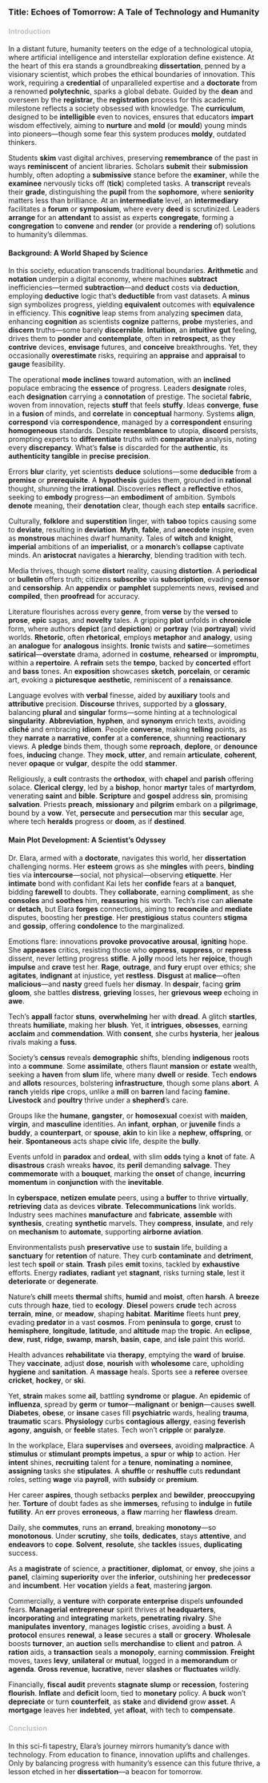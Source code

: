 ### Title: Echoes of Tomorrow: A Tale of Technology and Humanity

####  <span style="color: silver;">Introduction</span>

In a distant future, humanity teeters on the edge of a technological utopia, where artificial intelligence and interstellar exploration define existence. At the heart of this era stands a groundbreaking **dissertation**, penned by a visionary scientist, which probes the ethical boundaries of innovation. This work, requiring a **credential** of unparalleled expertise and a **doctorate** from a renowned **polytechnic**, sparks a global debate. Guided by the **dean** and overseen by the **registrar**, the **registration** process for this academic milestone reflects a society obsessed with knowledge. The **curriculum**, designed to be **intelligible** even to novices, ensures that educators **impart** wisdom effectively, aiming to **nurture** and **mold** (or **mould**) young minds into pioneers—though some fear this system produces **moldy**, outdated thinkers.

Students **skim** vast digital archives, preserving **remembrance** of the past in ways **reminiscent** of ancient libraries. Scholars **submit** their **submission** humbly, often adopting a **submissive** stance before the **examiner**, while the **examinee** nervously ticks off (**tick**) completed tasks. A **transcript** reveals their **grade**, distinguishing the **pupil** from the **sophomore**, where **seniority** matters less than brilliance. At an **intermediate** level, an **intermediary** facilitates a **forum** or **symposium**, where every **deed** is scrutinized. Leaders **arrange** for an **attendant** to assist as experts **congregate**, forming a **congregation** to **convene** and **render** (or provide a **rendering** of) solutions to humanity’s dilemmas.

#### **Background: A World Shaped by Science**

In this society, education transcends traditional boundaries. **Arithmetic** and **notation** underpin a digital economy, where machines **subtract** inefficiencies—termed **subtraction**—and **deduct** costs via **deduction**, employing **deductive** logic that’s **deductible** from vast datasets. A **minus** sign symbolizes progress, yielding **equivalent** outcomes with **equivalence** in efficiency. This **cognitive** leap stems from analyzing **specimen** data, enhancing **cognition** as scientists **cognize** patterns, **probe** mysteries, and **discern** truths—some barely **discernible**. **Intuition**, an **intuitive** **gut** feeling, drives them to **ponder** and **contemplate**, often in **retrospect**, as they **contrive** devices, **envisage** futures, and **conceive** breakthroughs. Yet, they occasionally **overestimate** risks, requiring an **appraise** and **appraisal** to **gauge** feasibility.

The operational **mode** **inclines** toward automation, with an **inclined** populace embracing the **essence** of progress. Leaders **designate** roles, each **designation** carrying a **connotation** of prestige. The societal **fabric**, woven from innovation, rejects **stuff** that feels **stuffy**. Ideas **converge**, **fuse** in a **fusion** of minds, and **correlate** in **conceptual** harmony. Systems **align**, **correspond** via **correspondence**, managed by a **correspondent** ensuring **homogeneous** standards. Despite **resemblance** to utopia, **discord** persists, prompting experts to **differentiate** truths with **comparative** analysis, noting every **discrepancy**. What’s **false** is discarded for the **authentic**, its **authenticity** **tangible** in **precise** **precision**.

Errors **blur** clarity, yet scientists **deduce** solutions—some **deducible** from a **premise** or **prerequisite**. A **hypothesis** guides them, grounded in **rational** thought, shunning the **irrational**. Discoveries **reflect** a **reflective** ethos, seeking to **embody** progress—an **embodiment** of ambition. Symbols **denote** meaning, their **denotation** clear, though each step **entails** sacrifice.

Culturally, **folklore** and **superstition** linger, with **taboo** topics causing some to **deviate**, resulting in **deviation**. **Myth**, **fable**, and **anecdote** inspire, even as **monstrous** machines dwarf humanity. Tales of **witch** and **knight**, **imperial** ambitions of an **imperialist**, or a **monarch**’s **collapse** captivate minds. An **aristocrat** navigates a **hierarchy**, blending tradition with tech.

Media thrives, though some **distort** reality, causing **distortion**. A **periodical** or **bulletin** offers truth; citizens **subscribe** via **subscription**, evading **censor** and **censorship**. An **appendix** or **pamphlet** supplements news, **revised** and **compiled**, then **proofread** for accuracy.

Literature flourishes across every **genre**, from **verse** by the **versed** to **prose**, **epic** sagas, and **novelty** tales. A gripping **plot** unfolds in **chronicle** form, where authors **depict** (and **depiction**) or **portray** (via **portrayal**) vivid worlds. **Rhetoric**, often **rhetorical**, employs **metaphor** and **analogy**, using an **analogue** for **analogous** insights. **Ironic** twists and **satire**—sometimes **satirical**—**overstate** drama, adorned in **costume**, **rehearsed** or **impromptu**, within a **repertoire**. A **refrain** sets the **tempo**, backed by **concerted** effort and **bass** tones. An **exposition** showcases **sketch**, **porcelain**, or **ceramic** art, evoking a **picturesque** **aesthetic**, reminiscent of a **renaissance**.

Language evolves with **verbal** finesse, aided by **auxiliary** tools and **attributive** precision. **Discourse** thrives, supported by a **glossary**, balancing **plural** and **singular** forms—some hinting at a technological **singularity**. **Abbreviation**, **hyphen**, and **synonym** enrich texts, avoiding **cliché** and embracing **idiom**. People **converse**, making **telling** points, as they **narrate** a **narrative**, **confer** at a **conference**, shunning **reactionary** views. A **pledge** binds them, though some **reproach**, **deplore**, or **denounce** foes, **inducing** change. They **mock**, **utter**, and remain **articulate**, **coherent**, never **opaque** or **vulgar**, despite the odd **stammer**.

Religiously, a **cult** contrasts the **orthodox**, with **chapel** and **parish** offering solace. **Clerical** **clergy**, led by a **bishop**, honor **martyr** tales of **martyrdom**, venerating **saint** and **bible**. **Scripture** and **gospel** address **sin**, promising **salvation**. Priests **preach**, **missionary** and **pilgrim** embark on a **pilgrimage**, bound by a **vow**. Yet, **persecute** and **persecution** mar this **secular** age, where tech **heralds** progress or **doom**, as if **destined**.

#### **Main Plot Development: A Scientist’s Odyssey**

Dr. Elara, armed with a **doctorate**, navigates this world, her **dissertation** challenging norms. Her **esteem** grows as she **mingles** with peers, **binding** ties via **intercourse**—social, not physical—observing **etiquette**. Her **intimate** bond with confidant Kai lets her **confide** fears at a **banquet**, bidding **farewell** to doubts. They **collaborate**, earning **compliment**, as she **consoles** and **soothes** him, **reassuring** his worth. Tech’s rise can **alienate** or **detach**, but Elara **forges** connections, aiming to **reconcile** and **mediate** disputes, boosting her **prestige**. Her **prestigious** status counters **stigma** and **gossip**, offering **condolence** to the marginalized.

Emotions flare: innovations **provoke** **provocative** **arousal**, **igniting** hope. She **appeases** critics, resisting those who **oppress**, **suppress**, or **repress** dissent, never letting progress **stifle**. A **jolly** mood lets her **rejoice**, though **impulse** and **crave** test her. **Rage**, **outrage**, and **fury** erupt over ethics; she **agitates**, **indignant** at injustice, yet **restless**. **Disgust** at **malice**—often **malicious**—and **nasty** greed fuels her **dismay**. In **despair**, facing **grim** **gloom**, she battles **distress**, **grieving** losses, her **grievous** **weep** echoing in **awe**.

Tech’s **appall** factor **stuns**, **overwhelming** her with **dread**. A glitch **startles**, threats **humiliate**, making her **blush**. Yet, it **intrigues**, **obsesses**, earning **acclaim** and **commendation**. With **consent**, she curbs **hysteria**, her **jealous** rivals making a **fuss**.

Society’s **census** reveals **demographic** shifts, blending **indigenous** roots into a **commune**. Some **assimilate**, others flaunt **mansion** or **estate** wealth, seeking a **haven** from **slum** life, where many **dwell** or **reside**. Tech **endows** and **allots** resources, bolstering **infrastructure**, though some plans **abort**. A **ranch** yields **ripe** crops, unlike a **mill** on **barren** land facing **famine**. **Livestock** and **poultry** thrive under a **shepherd**’s care.

Groups like the **humane**, **gangster**, or **homosexual** coexist with **maiden**, **virgin**, and **masculine** identities. An **infant**, **orphan**, or **juvenile** finds a **buddy**, a **counterpart**, or **spouse**, **akin** to kin like a **nephew**, **offspring**, or **heir**. **Spontaneous** acts shape **civic** life, despite the **bully**.

Events unfold in **paradox** and **ordeal**, with slim **odds** tying a **knot** of fate. A **disastrous** crash wreaks **havoc**, its **peril** demanding **salvage**. They **commemorate** with a **bouquet**, marking the **onset** of change, **incurring** **momentum** in **conjunction** with the **inevitable**.

In **cyberspace**, **netizen** **emulate** peers, using a **buffer** to thrive **virtually**, **retrieving** data as devices **vibrate**. **Telecommunications** link worlds. Industry sees machines **manufacture** and **fabricate**, **assemble** with **synthesis**, creating **synthetic** marvels. They **compress**, **insulate**, and rely on **mechanism** to **automate**, supporting **airborne** **aviation**.

Environmentalists push **preservative** use to **sustain** life, building a **sanctuary** for **retention** of nature. They curb **contaminate** and **detriment**, lest tech **spoil** or **stain**. **Trash** piles **emit** toxins, tackled by **exhaustive** efforts. Energy **radiates**, **radiant** yet **stagnant**, risks turning **stale**, lest it **deteriorate** or **degenerate**.

Nature’s **chill** meets **thermal** shifts, **humid** and **moist**, often **harsh**. A **breeze** cuts through **haze**, tied to **ecology**. **Diesel** powers **crude** tech across **terrain**, **mine**, or **meadow**, shaping **habitat**. **Maritime** fleets hunt **prey**, evading **predator** in a vast **cosmos**. From **peninsula** to **gorge**, **crust** to **hemisphere**, **longitude**, **latitude**, and **altitude** map the **tropic**. An **eclipse**, **dew**, **rust**, **ridge**, **swamp**, **marsh**, **basin**, **cape**, and **isle** paint this world.

Health advances **rehabilitate** via **therapy**, emptying the **ward** of **bruise**. They **vaccinate**, adjust **dose**, **nourish** with **wholesome** care, upholding **hygiene** and **sanitation**. A **massage** heals. Sports see a **referee** oversee **cricket**, **hockey**, or **ski**.

Yet, **strain** makes some **ail**, battling **syndrome** or **plague**. An **epidemic** of **influenza**, spread by **germ** or **tumor**—**malignant** or **benign**—causes **swell**. **Diabetes**, **obese**, or **insane** cases fill **psychiatric** wards, healing **trauma**, **traumatic** scars. **Physiology** curbs **contagious** **allergy**, easing **feverish** **agony**, **anguish**, or **feeble** states. Tech won’t **cripple** or **paralyze**.

In the workplace, Elara **supervises** and **oversees**, avoiding **malpractice**. A **stimulus** or **stimulant** **prompts** **impetus**, a **spur** or **whip** to action. Her **intent** shines, **recruiting** talent for a **tenure**, **nominating** a **nominee**, **assigning** tasks she **stipulates**. A **shuffle** or **reshuffle** cuts **redundant** roles, setting **wage** via **payroll**, with **subsidy** or **premium**.

Her career **aspires**, though setbacks **perplex** and **bewilder**, **preoccupying** her. **Torture** of doubt fades as she **immerses**, refusing to **indulge** in **futile** **futility**. An **err** proves **erroneous**, a **flaw** marring her **flawless** dream.

Daily, she **commutes**, runs an **errand**, breaking **monotony**—so **monotonous**. Under **scrutiny**, she **toils**, **dedicates**, stays **attentive**, and **endeavors** to **cope**. **Solvent**, **resolute**, she **tackles** issues, **duplicating** success.

As a **magistrate** of science, a **practitioner**, **diplomat**, or **envoy**, she joins a **panel**, claiming **superiority** over the **inferior**, outshining her **predecessor** and **incumbent**. Her **vocation** yields a **feat**, mastering **jargon**.

Commercially, a **venture** with **corporate** **enterprise** dispels **unfounded** fears. **Managerial** **entrepreneur** spirit thrives at **headquarters**, **incorporating** and **integrating** markets, **penetrating** **rivalry**. She **manipulates** **inventory**, manages **logistic** crises, avoiding a **bust**. A **protocol** ensures **renewal**, a **lease** secures a **stall** or **grocery**. **Wholesale** boosts **turnover**, an **auction** sells **merchandise** to **client** and **patron**. A **ration** aids, a **transaction** seals a **monopoly**, earning **commission**. **Freight** moves, taxes **levy**, **unilateral** or **mutual**, logged in a **memorandum** or **agenda**. **Gross** **revenue**, **lucrative**, never **slashes** or **fluctuates** wildly.

Financially, **fiscal** **audit** prevents **stagnate** **slump** or **recession**, fostering **flourish**. **Inflate** and **deficit** loom, tied to **monetary** policy. A **buck** won’t **depreciate** or turn **counterfeit**, as **stake** and **dividend** grow **asset**. A **mortgage** leaves her **indebted**, yet **afloat**, with tech to **compensate**.

####  <span style="color: silver;">Conclusion

In this sci-fi tapestry, Elara’s journey mirrors humanity’s dance with technology. From education to finance, innovation uplifts and challenges. Only by balancing progress with humanity’s essence can this future thrive, a lesson etched in her **dissertation**—a beacon for tomorrow.


